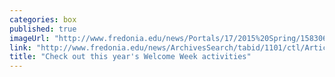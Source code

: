 ```yaml
---
categories: box
published: true
imageUrl: "http://www.fredonia.edu/news/Portals/17/2015%20Spring/15830645842_c991668a75_z.jpg"
link: "http://www.fredonia.edu/news/ArchivesSearch/tabid/1101/ctl/ArticleView/mid/1878/articleId/5477/Welcome_Week_activities.aspx"
title: "Check out this year's Welcome Week activities"
---
```


